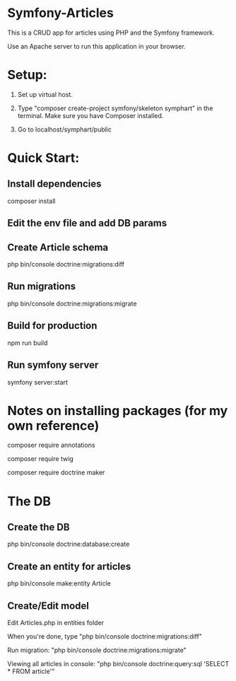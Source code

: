 # Symfony-Articles

This is a CRUD app for articles using PHP and the Symfony framework.

Use an Apache server to run this application in your browser.

# Setup: 

1. Set up virtual host.

2. Type "composer create-project symfony/skeleton symphart" in the terminal.
Make sure you have Composer installed.

3. Go to localhost/symphart/public

# Quick Start:

## Install dependencies
composer install

## Edit the env file and add DB params

## Create Article schema
php bin/console doctrine:migrations:diff

## Run migrations
php bin/console doctrine:migrations:migrate

## Build for production
npm run build

## Run symfony server 
symfony server:start

# Notes on installing packages (for my own reference)

composer require annotations

composer require twig

composer require doctrine maker

# The DB

## Create the DB

php bin/console doctrine:database:create

## Create an entity for articles

php bin/console make:entity Article

## Create/Edit model

Edit Articles.php in entities folder

When you're done, type "php bin/console doctrine:migrations:diff"

Run migration: "php bin/console doctrine:migrations:migrate"

Viewing all articles in console:
"php bin/console doctrine:query:sql 'SELECT * FROM article'"